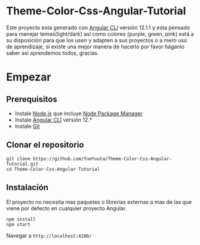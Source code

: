 # Theme-Color-Css-Angular-Tutorial

Este proyecto esta generado con [Angular CLI](https://github.com/angular/angular-cli) versión 12.1.1 y esta pensado para manejar temas(light/dark) así como colores (purple, green, pink) está a su disposición para que los usen y adapten a sus proyectos o a mero uso de aprendizaje, si existe una mejor manera de hacerlo por favor háganlo saber así aprendemos todos, gracias.

# Empezar

## Prerequisitos

- Instale [Node.js] que incluye [Node Package Manager][npm]
- Instale [Angular CLI](https://github.com/angular/angular-cli) versión 12.\*
- Instale [Git]

## Clonar el repositorio

```shell
git clone https://github.com/YueYuuta/Theme-Color-Css-Angular-Tutorial.git
cd Theme-Color-Css-Angular-Tutorial
```

## Instalación

El proyecto no necesita mas paquetes o librerías externas a mas de las que viene por defecto en cualquier proyecto Angular.

```shell
npm install
npm start
```

Navegar a `http://localhost:4200/`

[node.js]: https://nodejs.org/
[npm]: https://www.npmjs.com/get-npm
[git]: https://git-scm.com/
